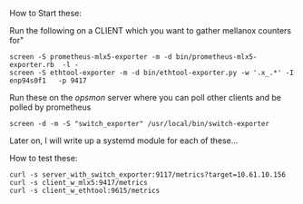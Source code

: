 How to Start these:

Run the following on a CLIENT which you want to gather mellanox counters for"
```
screen -S prometheus-mlx5-exporter -m -d bin/prometheus-mlx5-exporter.rb  -l -
screen -S ethtool-exporter -m -d bin/ethtool-exporter.py -w '.x_.*' -I enp94s0f1   -p 9417
```

Run these on the *opsmon* server where you can poll other clients and be polled by prometheus 
```
screen -d -m -S "switch_exporter" /usr/local/bin/switch-exporter
```

Later on, I will write up a systemd module for each of these...

How to test these:
```
curl -s server_with_switch_exporter:9117/metrics?target=10.61.10.156  
curl -s client_w_mlx5:9417/metrics
curl -s client_w_ethtool:9615/metrics
```
